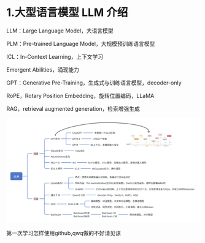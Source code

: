 # 1.大型语言模型 LLM 介绍

LLM：Large Language Model，大语言模型

PLM：Pre-trained Language Model，大规模预训练语言模型

ICL：In-Context Learning，上下文学习

Emergent Abilities，涌现能力

GPT：Generative Pre-Training，生成式与训练语言模型，decoder-only

RoPE，Rotary Position Embedding，旋转位置编码，LLaMA

RAG，retrieval augmented generation，检索增强生成

![大模型分类](../img/大模型分类.png)

第一次学习怎样使用github,qwq做的不好请见谅
